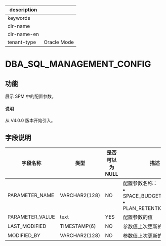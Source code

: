 |description||
|---|---|
|keywords||
|dir-name||
|dir-name-en||
|tenant-type|Oracle Mode|

# DBA_SQL_MANAGEMENT_CONFIG

## 功能

展示 SPM 中的配置参数。

<main id="notice" type='explain'>
  <h4>说明</h4>
  <p>从 V4.0.0 版本开始引入。</p>
</main>

## 字段说明

| 字段名称 | 类型 | 是否可以为 NULL | 描述 |
| --- | --- | --- | --- |
| PARAMETER_NAME | VARCHAR2(128) | NO | 配置参数名称：<li>SPACE_BUDGET_PERCENT<li>PLAN_RETENTION_WEEKS |
| PARAMETER_VALUE | text | YES | 配置参数的值 |
| LAST_MODIFIED | TIMESTAMP(6) | NO | 参数值上次更新的时间 |
| MODIFIED_BY | VARCHAR2(128) | NO | 参数值上次更新的对象 |

